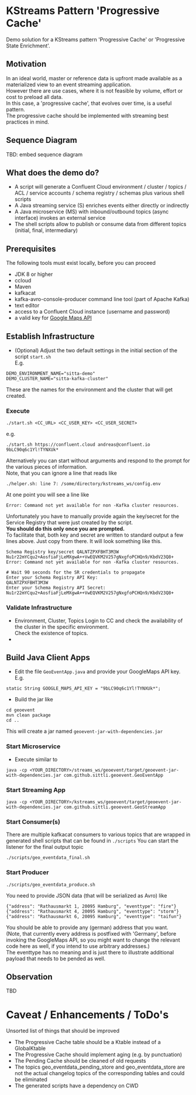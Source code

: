 # KStreams Pattern 'Progressive Cache'
Demo solution for a KStreams pattern 'Progressive Cache' or 'Progressive State Enrichment'.
## Motivation
In an ideal world, master or reference data is upfront made available as a materialized view to an event streaming application.\
However there are use cases, where it is not feasible by volume, effort or cost to preload all data.\
In this case, a 'progressive cache', that evolves over time, is a useful pattern.\
The progressive cache should be implemented with streaming best practices in mind.
## Sequence Diagram
TBD: embed sequence diagram
## What does the demo do?
* A script will generate a Confluent Cloud environment / cluster / topics / ACL / service accounts / schema registry / schemas plus various shell scripts
* A Java streaming service (S) enriches events either directly or indirectly
* A Java microservice (MS) with inbound/outbound topics (async interface) invokes an external service
* The shell scripts allow to publish or consume data from different topics (initial, final, intermediary)
## Prerequisites
The following tools must exist locally, before you can proceed
* JDK 8 or higher
* ccloud
* Maven
* kafkacat
* kafka-avro-console-producer command line tool (part of Apache Kafka)
* text editor
* access to a Confluent Cloud instance (username and password)
* a valid key for [Google Maps API](https://developers.google.com/maps/documentation/geocoding/get-api-key)
## Establish Infrastructure
* (Optional) Adjust the two default settings in the initial section of the script ```start.sh```\
E.g. 
```
DEMO_ENVIRONMENT_NAME="sitta-demo"
DEMO_CLUSTER_NAME="sitta-kafka-cluster"
```
These are the names for the environment and the cluster that will get created.
### Execute 
```
./start.sh <CC_URL> <CC_USER_KEY> <CC_USER_SECRET>
```
e.g.
```
./start.sh https://confluent.cloud andreas@confluent.io 9bLC90q6c1Yl!TYNXUk*
```
Alternatively you can start without arguments and respond to the prompt for the various pieces of information.\
Note, that you can ignore a line that reads like
```
./helper.sh: line 7: /some/directory/kstreams_ws/config.env
```
At one point you will see a line like 
```
Error: Command not yet available for non -Kafka cluster resources.
```
Unfortunately you have to manually provide again the key/secret for the Service Registry that were just created by the script.\
**You should do this only once you are prompted.**\
To facilitate that, both key and secret are written to standard output a few lines above. Just copy from there.
It will look something like this.
```
Schema Registry key/secret QALNTZPXFBHT3M3W Nu1r22mYCqu2+AosfiaFjLeMXgwA++VwEQVKM2V257gNxgfoPCHQn9/KbdV23Q8+
Error: Command not yet available for non -Kafka cluster resources.

# Wait 90 seconds for the SR credentials to propagate
Enter your Schema Registry API Key:
QALNTZPXFBHT3M3W
Enter your Schema Registry API Secret:
Nu1r22mYCqu2+AosfiaFjLeMXgwA++VwEQVKM2V257gNxgfoPCHQn9/KbdV23Q8+
```
### Validate Infrastructure
* Environment, Cluster, Topics
Login to CC and check the availability of the cluster in the specific environment.\
Check the existence of topics.
* 

## Build Java Client Apps
* Edit the file ```GeoEventApp.java``` and provide your GoogleMaps API key. E.g.
```
static String GOOGLE_MAPS_API_KEY = "9bLC90q6c1Yl!TYNXUk*";
```
* Build the jar like
```
cd geoevent
mvn clean package
cd ..
```
This will create a jar named ```geoevent-jar-with-dependencies.jar```

### Start Microservice
* Execute similar to 
```
java -cp <YOUR_DIRECTORY>/streams_ws/geoevent/target/geoevent-jar-with-dependencies.jar com.github.sittli.geoevent.GeoEventApp
```
### Start Streaming App
```
java -cp <YOUR_DIRECTORY>/kstreams_ws/geoevent/target/geoevent-jar-with-dependencies.jar com.github.sittli.geoevent.GeoStreamApp
```
### Start Consumer(s)
There are multiple kafkacat consumers to various topics that are wrapped in generated shell scripts that can be found in ```./scripts```
You can start the listener for the final output topic 
```
./scripts/geo_eventdata_final.sh
```
### Start Producer
```
./scripts/geo_eventdata_produce.sh
```
You need to provide JSON data (that will be serialized as Avro) like
```
{"address": "Rathausmarkt 1, 20095 Hamburg", "eventtype": "fire"}
{"address": "Rathausmarkt 4, 20095 Hamburg", "eventtype": "storm"}
{"address": "Rathausmarkt 6, 20095 Hamburg", "eventtype": "taifun"}
```
You should be able to provide any (german) address that you want.\
(Note, that currently every address is postfixed with 'Germany', before invoking the GoogleMaps API, so you might want to change the relevant code here as well, if you intend to use arbitrary addresses.)\
The eventtype has no meaning and is just there to illustrate additional payload that needs to be pended as well.
## Observation
TBD
# Caveat / Enhancements / ToDo's
Unsorted list of things that should be improved
* The Progressive Cache table should be a Ktable instead of a GlobalKtable
* The Progressive Cache should implement aging (e.g. by punctuation)
* The Pending Cache should be cleaned of old requests
* The topics geo_eventdata_pending_store and geo_eventdata_store are not the actual changelog topics of the corresponding tables and could be eliminated
* The generated scripts have a dependency on CWD
